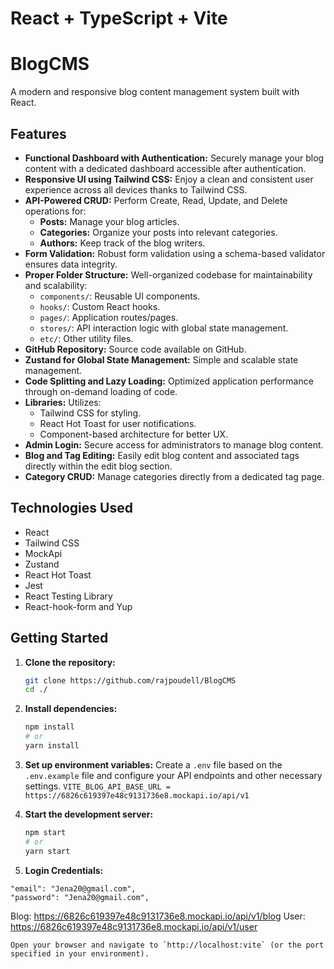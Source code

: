 # React + TypeScript + Vite

# BlogCMS

A modern and responsive blog content management system built with React.

## Features

- **Functional Dashboard with Authentication:** Securely manage your blog content with a dedicated dashboard accessible after authentication.
- **Responsive UI using Tailwind CSS:** Enjoy a clean and consistent user experience across all devices thanks to Tailwind CSS.
- **API-Powered CRUD:** Perform Create, Read, Update, and Delete operations for:
  - **Posts:** Manage your blog articles.
  - **Categories:** Organize your posts into relevant categories.
  - **Authors:** Keep track of the blog writers.
- **Form Validation:** Robust form validation using a schema-based validator ensures data integrity.
- **Proper Folder Structure:** Well-organized codebase for maintainability and scalability:
  - `components/`: Reusable UI components.
  - `hooks/`: Custom React hooks.
  - `pages/`: Application routes/pages.
  - `stores/`: API interaction logic with global state management.
  - `etc/`: Other utility files.
- **GitHub Repository:** Source code available on GitHub.
- **Zustand for Global State Management:** Simple and scalable state management.
- **Code Splitting and Lazy Loading:** Optimized application performance through on-demand loading of code.
- **Libraries:** Utilizes:
  - Tailwind CSS for styling.
  - React Hot Toast for user notifications.
  - Component-based architecture for better UX.
- **Admin Login:** Secure access for administrators to manage blog content.
- **Blog and Tag Editing:** Easily edit blog content and associated tags directly within the edit blog section.
- **Category CRUD:** Manage categories directly from a dedicated tag page.

## Technologies Used

- React
- Tailwind CSS
- MockApi
- Zustand
- React Hot Toast
- Jest
- React Testing Library
- React-hook-form and Yup

## Getting Started

1.  **Clone the repository:**

    ```bash
    git clone https://github.com/rajpoudell/BlogCMS
    cd ./
    ```

2.  **Install dependencies:**

    ```bash
    npm install
    # or
    yarn install
    ```

3.  **Set up environment variables:**
    Create a `.env` file based on the `.env.example` file and configure your API endpoints and other necessary settings.
    `VITE_BLOG_API_BASE_URL = https://6826c619397e48c9131736e8.mockapi.io/api/v1`

4.  **Start the development server:**
    ```bash
    npm start
    # or
    yarn start
    ```
5.  **Login Credentials:**

```
"email": "Jena20@gmail.com",
"password": "Jena20@gmail.com",
```
Blog: https://6826c619397e48c9131736e8.mockapi.io/api/v1/blog
User: https://6826c619397e48c9131736e8.mockapi.io/api/v1/user

    Open your browser and navigate to `http://localhost:vite` (or the port specified in your environment).
